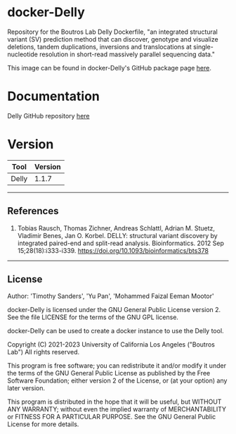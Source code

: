 # docker-Delly
Repository for the Boutros Lab Delly Dockerfile, "an integrated structural variant (SV) prediction method that can discover, genotype and visualize deletions, tandem duplications, inversions and translocations at single-nucleotide resolution in short-read massively parallel sequencing data."

This image can be found in docker-Delly's GitHub package page [here](https://github.com/uclahs-cds/docker-Delly/pkgs/container/delly).

# Documentation
Delly GitHub repository [here](https://github.com/dellytools/delly)


# Version
| Tool | Version |
|------|---------|
|Delly| 1.1.7|


---

## References

1. Tobias Rausch, Thomas Zichner, Andreas Schlattl, Adrian M. Stuetz, Vladimir Benes, Jan O. Korbel.
DELLY: structural variant discovery by integrated paired-end and split-read analysis.
Bioinformatics. 2012 Sep 15;28(18):i333-i339.
https://doi.org/10.1093/bioinformatics/bts378

---

## License

Author: 'Timothy Sanders', 'Yu Pan', 'Mohammed Faizal Eeman Mootor'

docker-Delly is licensed under the GNU General Public License version 2. See the file LICENSE for the terms of the GNU GPL license.

docker-Delly can be used to create a docker instance to use the Delly tool.

Copyright (C) 2021-2023 University of California Los Angeles ("Boutros Lab") All rights reserved.

This program is free software; you can redistribute it and/or modify it under the terms of the GNU General Public License as published by the Free Software Foundation; either version 2 of the License, or (at your option) any later version.

This program is distributed in the hope that it will be useful, but WITHOUT ANY WARRANTY; without even the implied warranty of MERCHANTABILITY or FITNESS FOR A PARTICULAR PURPOSE. See the GNU General Public License for more details.
